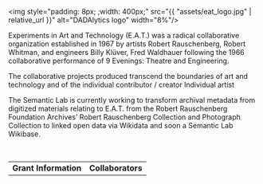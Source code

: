

<a name="dadalytics"></a><img style="padding: 8px; ;width: 400px;" src="{{ "assets/eat_logo.jpg" | relative_url }}" alt="DADAlytics logo" width="8%"/>
<p>
Experiments in Art and Technology (E.A.T.) was a radical collaborative organization established in 1967 by artists Robert Rauschenberg, Robert Whitman, and engineers Billy Klüver, Fred Waldhauer following the 1966 collaborative performance of 9 Evenings: Theatre and Engineering.
</p>
<p>
The collaborative projects produced transcend the boundaries of art and technology and of the individual contributor / creator
Individual artist 
</p>

<p>
The Semantic Lab is currently working to transform archival metadata from digitized materials relating to E.A.T. from the Robert Rauschenberg Foundation Archives’ Robert Rauschenberg Collection and Photograph Collection to linked open data via Wikidata and soon a Semantic Lab Wikibase.
</p>
<br/>
<table>
    <tr>
       <td colspan="1" valign="top">
         <strong>Grant Information</strong>
       </td>
       <td colspan="2" valign="top">
         <strong>Collaborators</strong>
         <br/>
       </td>
    </tr>
</table>
<br/>

